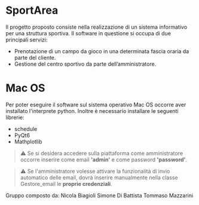 # SportArea
Il progetto proposto consiste nella realizzazione di un sistema informativo per una struttura sportiva. Il software in questione si occupa di due principali servizi:
* Prenotazione di un campo da gioco in una determinata fascia oraria da parte del cliente.
* Gestione del centro sportivo da parte dell’amministratore.


# Mac OS
Per poter eseguire il software sul sistema operativo Mac OS occorre aver installato l'interprete python. Inoltre è necessario installare le seguenti librerie:
* schedule
* PyQt6
* Mathplotlib

> :warning: Se si desidera accedere sulla piattaforma come amministratore occorre inserire come email **'admin'** e come password **'password'**.

> :warning: Se l'amministratore volesse attivare la funzionalità di invio automatico delle email, dovrà inserire manualmente nella classe Gestore_email le **proprie credenziali**.

Gruppo composto da:
Nicola Biagioli
Simone Di Battista
Tommaso Mazzarini
